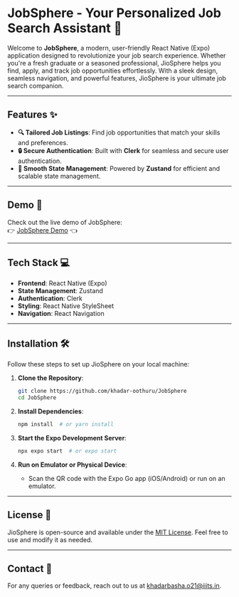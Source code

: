 # JobSphere - Your Personalized Job Search Assistant 🚀

Welcome to **JobSphere**, a modern, user-friendly React Native (Expo) application designed to revolutionize your job search experience. Whether you're a fresh graduate or a seasoned professional, JioSphere helps you find, apply, and track job opportunities effortlessly. With a sleek design, seamless navigation, and powerful features, JioSphere is your ultimate job search companion.

---

## Features ✨

- **🔍 Tailored Job Listings**: Find job opportunities that match your skills and preferences.
- **🔒 Secure Authentication**: Built with **Clerk** for seamless and secure user authentication.
- **🚀 Smooth State Management**: Powered by **Zustand** for efficient and scalable state management.

---

## Demo 🎥

Check out the live demo of JobSphere:  
👉 [JobSphere Demo](https://drive.google.com/file/d/1vMRMEqs46lq_6ODAM_8pCK4oG6A66j7F/view?usp=sharing) 👈

---

## Tech Stack 💻

- **Frontend**: React Native (Expo)
- **State Management**: Zustand
- **Authentication**: Clerk
- **Styling**: React Native StyleSheet
- **Navigation**: React Navigation

---

## Installation 🛠️

Follow these steps to set up JioSphere on your local machine:

1. **Clone the Repository**:
   ```bash
   git clone https://github.com/khadar-oothuru/JobSphere
   cd JobSphere
   ```

2. **Install Dependencies**:
   ```bash
   npm install  # or yarn install
   ```

3. **Start the Expo Development Server**:
   ```bash
   npx expo start  # or expo start
   ```

4. **Run on Emulator or Physical Device**:
   - Scan the QR code with the Expo Go app (iOS/Android) or run on an emulator.

---



## License 📜

JioSphere is open-source and available under the [MIT License](LICENSE). Feel free to use and modify it as needed.

---

## Contact 📧

For any queries or feedback, reach out to us at [khadarbasha.o21@iiits.in](mailto:khadarbasha.o21@iiits.in).